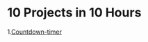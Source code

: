 # 10 Projects in 10 Hours

1.[Countdown-timer](https://10-projects10-hours-anush.netlify.app/countdown-timer/)
